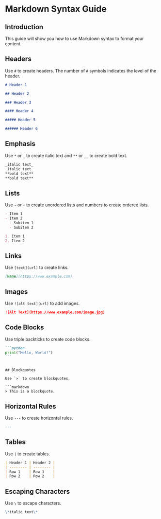 # Markdown Syntax Guide

## Introduction

This guide will show you how to use Markdown syntax to format your content.

## Headers

Use `#` to create headers. The number of `#` symbols indicates the level of the header.

```markdown
# Header 1

## Header 2

### Header 3

#### Header 4

##### Header 5

###### Header 6
```

## Emphasis

Use `*` or `_` to create italic text and `**` or `__` to create bold text.

```markdown
_italic text_
_italic text_
**bold text**
**bold text**
```

## Lists

Use `-` or `+` to create unordered lists and numbers to create ordered lists.

```markdown
- Item 1
- Item 2
  - Subitem 1
  - Subitem 2

1. Item 1
2. Item 2
```

## Links

Use `[text](url)` to create links.

```markdown
[Name](https://www.example.com)
```

## Images

Use `![alt text](url)` to add images.

```markdown
![Alt Text](https://www.example.com/image.jpg)
```

## Code Blocks

Use triple backticks to create code blocks.

````markdown
```python
print("Hello, World!")
```
````

````

## Blockquotes

Use `>` to create blockquotes.

```markdown
> This is a blockquote.
````

## Horizontal Rules

Use `---` to create horizontal rules.

```markdown
---
```

## Tables

Use `|` to create tables.

```markdown
| Header 1 | Header 2 |
| -------- | -------- |
| Row 1    | Row 1    |
| Row 2    | Row 2    |
```

## Escaping Characters

Use `\` to escape characters.

```markdown
\*italic text\*
```
